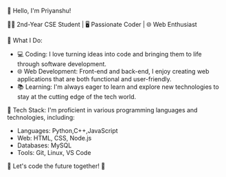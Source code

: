 👋 Hello, I'm Priyanshu!

👨‍🎓 2nd-Year CSE Student | 🖥️ Passionate Coder | 🌐 Web Enthusiast

🚀 What I Do:
- 💻 Coding: I love turning ideas into code and bringing them to life through software development.
- 🌐 Web Development: Front-end and back-end, I enjoy creating web applications that are both functional and user-friendly.
- 📚 Learning: I'm always eager to learn and explore new technologies to stay at the cutting edge of the tech world.

🔧 Tech Stack:
I'm proficient in various programming languages and technologies, including:
- Languages: Python,C++,JavaScript
- Web: HTML, CSS, Node.js
- Databases: MySQL
- Tools: Git, Linux, VS Code


🤝 Let's code the future together! 🚀
